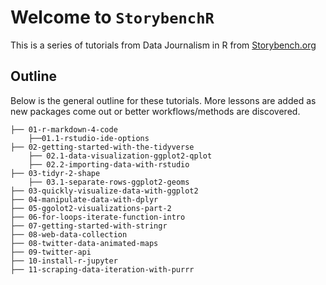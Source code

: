 # Welcome to `StorybenchR`

This is a series of tutorials from Data Journalism in R from [Storybench.org](http://www.storybench.org/category/data-journalism-in-r/)


## Outline

Below is the general outline for these tutorials. More lessons are added as new packages come out or better workflows/methods are discovered. 

```
├── 01-r-markdown-4-code
    ├──01.1-rstudio-ide-options
├── 02-getting-started-with-the-tidyverse
    ├── 02.1-data-visualization-ggplot2-qplot
    ├── 02.2-importing-data-with-rstudio
├── 03-tidyr-2-shape
    ├── 03.1-separate-rows-ggplot2-geoms
├── 03-quickly-visualize-data-with-ggplot2
├── 04-manipulate-data-with-dplyr
├── 05-ggolot2-visualizations-part-2
├── 06-for-loops-iterate-function-intro
├── 07-getting-started-with-stringr
├── 08-web-data-collection
├── 08-twitter-data-animated-maps
├── 09-twitter-api
├── 10-install-r-jupyter
├── 11-scraping-data-iteration-with-purrr
```